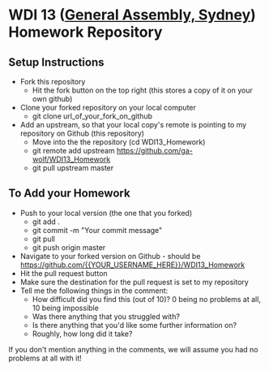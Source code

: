 # WDI 13 ([General Assembly, Sydney](https://generalassemb.ly/sydney)) Homework Repository

## Setup Instructions

- Fork this repository
    + Hit the fork button on the top right (this stores a copy of it on your own github)
- Clone your forked repository on your local computer
    + git clone url_of_your_fork_on_github
- Add an upstream, so that your local copy's remote is pointing to my repository on Github (this repository)
    + Move into the the repository (cd WDI13_Homework)
    + git remote add upstream https://github.com/ga-wolf/WDI13_Homework
    + git pull upstream master

## To Add your Homework

- Push to your local version (the one that you forked)
    + git add .
    + git commit -m "Your commit message"
    + git pull
    + git push origin master
- Navigate to your forked version on Github - should be https://github.com/{{YOUR_USERNAME_HERE}}/WDI13_Homework
- Hit the pull request button
- Make sure the destination for the pull request is set to my repository
- Tell me the following things in the comment:
    + How difficult did you find this (out of 10)? 0 being no problems at all, 10 being impossible
    + Was there anything that you struggled with?
    + Is there anything that you'd like some further information on?
    + Roughly, how long did it take?

If you don't mention anything in the comments, we will assume you had no problems at all with it!
